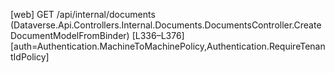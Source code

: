 [web] GET /api/internal/documents  (Dataverse.Api.Controllers.Internal.Documents.DocumentsController.CreateDocumentModelFromBinder)  [L336–L376] [auth=Authentication.MachineToMachinePolicy,Authentication.RequireTenantIdPolicy]

